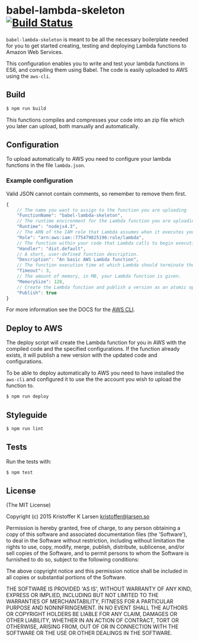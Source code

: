 # babel-lambda-skeleton [![Build Status](https://travis-ci.org/larseen/babel-lambda-skeleton.svg?branch=master)](https://travis-ci.org/larseen/babel-lambda-skeleton)

`babel-lambda-skeleton` is meant to be all the necessary boilerplate needed for you to get started creating, testing and deploying Lambda functions to Amazon Web Services.

This configuration enables you to write and test your lambda functions in ES6, and compiling them using  Babel. The code is easily uploaded to AWS using the `aws-cli`.

## Build

```sh
$ npm run build
```
This functions compiles and compresses your code into an zip file which you later can upload, both manually and automatically.

## Configuration

To upload automatically to AWS you need to configure your lambda functions in the file `lambda.json`.

### Example configuration

Valid JSON cannot contain comments, so remember to remove them first.
```js
{
	// The name you want to assign to the function you are uploading
    "FunctionName": "babel-lambda-skeleton",
	// The runtime environment for the Lambda function you are uploading.
    "Runtime": "nodejs4.3",
 	// The ARN of the IAM role that Lambda assumes when it executes your function
    "Role": "arn:aws:iam::775479825196:role/lambda",
	// The function within your code that Lambda calls to begin execution.
    "Handler": "dist.default",
	// A short, user-defined function description.
    "Description": "An basic AWS Lambda function",
	// The function execution time at which Lambda should terminate the function.
    "Timeout": 3,
	// The amount of memory, in MB, your Lambda function is given.
    "MemorySize": 128,
 	// Create the Lambda function and publish a version as an atomic operation.
    "Publish": true
}
```
For more information see the DOCS for the [AWS CLI](http://docs.aws.amazon.com/cli/latest/reference/lambda/index.html#cli-aws-lambda).

## Deploy to AWS

The deploy script will create the Lambda function for you in AWS with the compiled code and the specified configurations. If the function already exists, it will publish a new version with the updated code and configurations.

To be able to deploy automatically to AWS you need to have installed the `aws-cli` and configured it to use the the account you wish to upload the function to.

```sh
$ npm run deploy
```

## Styleguide

```sh
$ npm run lint
```

## Tests

Run the tests with:
```sh
$ npm test
```

## License

(The MIT License)

Copyright (c) 2015 Kristoffer K Larsen <kristoffer@larsen.so>

Permission is hereby granted, free of charge, to any person obtaining a copy of this software and associated documentation files (the 'Software'), to deal in the Software without restriction, including without limitation the rights to use, copy, modify, merge, publish, distribute, sublicense, and/or sell copies of the Software, and to permit persons to whom the Software is furnished to do so, subject to the following conditions:

The above copyright notice and this permission notice shall be included in all copies or substantial portions of the Software.

THE SOFTWARE IS PROVIDED 'AS IS', WITHOUT WARRANTY OF ANY KIND, EXPRESS OR IMPLIED, INCLUDING BUT NOT LIMITED TO THE WARRANTIES OF MERCHANTABILITY, FITNESS FOR A PARTICULAR PURPOSE AND NONINFRINGEMENT. IN NO EVENT SHALL THE AUTHORS OR COPYRIGHT HOLDERS BE LIABLE FOR ANY CLAIM, DAMAGES OR OTHER LIABILITY, WHETHER IN AN ACTION OF CONTRACT, TORT OR OTHERWISE, ARISING FROM, OUT OF OR IN CONNECTION WITH THE SOFTWARE OR THE USE OR OTHER DEALINGS IN THE SOFTWARE.
